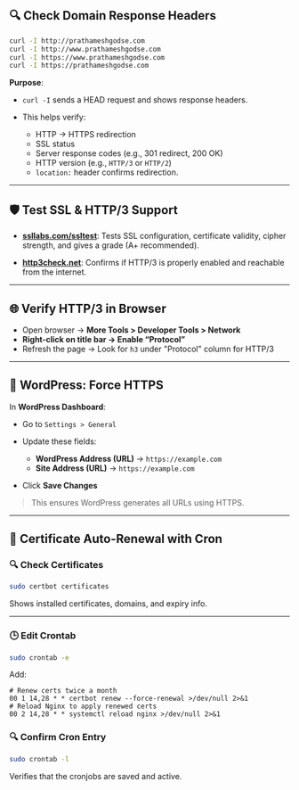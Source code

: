 ## 🔍 Check Domain Response Headers

```bash
curl -I http://prathameshgodse.com
curl -I http://www.prathameshgodse.com
curl -I https://www.prathameshgodse.com
curl -I https://prathameshgodse.com
```

**Purpose**:

* `curl -I` sends a HEAD request and shows response headers.
* This helps verify:

  * HTTP → HTTPS redirection
  * SSL status
  * Server response codes (e.g., 301 redirect, 200 OK)
  * HTTP version (e.g., `HTTP/3` or `HTTP/2`)
  * `location:` header confirms redirection.

---

## 🛡️ Test SSL & HTTP/3 Support

* **[ssllabs.com/ssltest](https://www.ssllabs.com/ssltest/)**:
  Tests SSL configuration, certificate validity, cipher strength, and gives a grade (A+ recommended).

* **[http3check.net](https://http3check.net/)**:
  Confirms if HTTP/3 is properly enabled and reachable from the internet.

---

## 🌐 Verify HTTP/3 in Browser

* Open browser → **More Tools > Developer Tools > Network**
* **Right-click on title bar → Enable “Protocol”**
* Refresh the page → Look for `h3` under "Protocol" column for HTTP/3

---

## 🔧 WordPress: Force HTTPS

In **WordPress Dashboard**:

* Go to `Settings > General`
* Update these fields:

  * **WordPress Address (URL)** → `https://example.com`
  * **Site Address (URL)** → `https://example.com`
* Click **Save Changes**

> This ensures WordPress generates all URLs using HTTPS.

---

## 🔁 Certificate Auto-Renewal with Cron

### 🔍 Check Certificates

```bash
sudo certbot certificates
```

Shows installed certificates, domains, and expiry info.

---

### 🕒 Edit Crontab

```bash
sudo crontab -e
```

Add:

```cron
# Renew certs twice a month
00 1 14,28 * * certbot renew --force-renewal >/dev/null 2>&1
# Reload Nginx to apply renewed certs
00 2 14,28 * * systemctl reload nginx >/dev/null 2>&1
```

### 🔍 Confirm Cron Entry

```bash
sudo crontab -l
```

Verifies that the cronjobs are saved and active.
